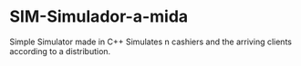 # SIM-Simulador-a-mida
Simple Simulator made in C++
Simulates n cashiers and the arriving clients according to a distribution.
